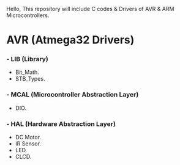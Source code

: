 Hello, This repository will include C codes & Drivers of AVR & ARM Microcontrollers.
# AVR (Atmega32 Drivers)
 ### - LIB (Library)
- Bit_Math.
- STB_Types.
 ### - MCAL (Microcontroller Abstraction Layer)
-  DIO.
 ### - HAL (Hardware Abstraction Layer)
- DC Motor.
- IR Sensor.
- LED.
- CLCD.

